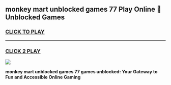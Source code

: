 
## monkey mart unblocked games 77 Play Online 👋 Unblocked Games
<h3>
<a href="https://premium.freeplayer.one?title=monkey_mart_unblocked_games_77&ref=19F">CLICK TO PLAY</a></h3>
<hr>

<h3>
<a href="https://premium.freeplayer.one?title=monkey_mart_unblocked_games_77&ref=19F">CLICK 2 PLAY</a>
  
</h3>

<a href="https://premium.freeplayer.one?title=monkey_mart_unblocked_games_77&ref=19F"><img src="https://clearcache.store/games.png"></a>


**monkey mart unblocked games 77 games unblocked: Your Gateway to Fun and Accessible Online Gaming**

